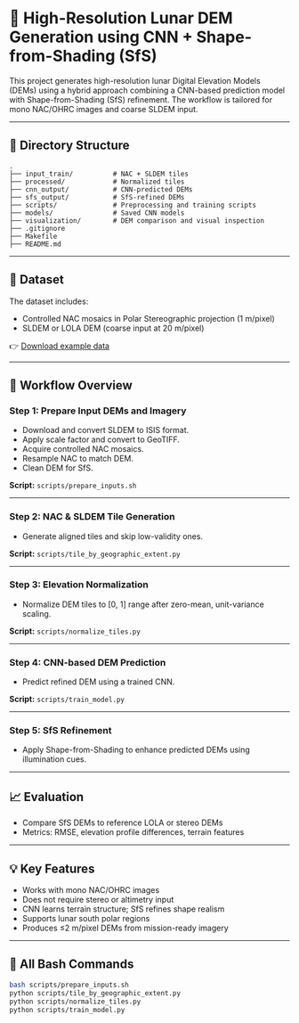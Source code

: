 # 📌 High-Resolution Lunar DEM Generation using CNN + Shape-from-Shading (SfS)

This project generates high-resolution lunar Digital Elevation Models (DEMs) using a hybrid approach combining a CNN-based prediction model with Shape-from-Shading (SfS) refinement. The workflow is tailored for mono NAC/OHRC images and coarse SLDEM input.

---

## 📁 Directory Structure

```
.
├── input_train/          # NAC + SLDEM tiles
├── processed/            # Normalized tiles
├── cnn_output/           # CNN-predicted DEMs
├── sfs_output/           # SfS-refined DEMs
├── scripts/              # Preprocessing and training scripts
├── models/               # Saved CNN models
├── visualization/        # DEM comparison and visual inspection
├── .gitignore
├── Makefile
├── README.md
```

---

## 🔗 Dataset

The dataset includes:

* Controlled NAC mosaics in Polar Stereographic projection (1 m/pixel)
* SLDEM or LOLA DEM (coarse input at 20 m/pixel)

👉 [Download example data](https://drive.google.com/drive/folders/1CChYeVDqc499VNybrn5w4GTy0H4qOjd5?usp=sharing)

---

## 🧐 Workflow Overview

### Step 1: Prepare Input DEMs and Imagery

* Download and convert SLDEM to ISIS format.
* Apply scale factor and convert to GeoTIFF.
* Acquire controlled NAC mosaics.
* Resample NAC to match DEM.
* Clean DEM for SfS.

**Script:** `scripts/prepare_inputs.sh`

---

### Step 2: NAC & SLDEM Tile Generation

* Generate aligned tiles and skip low-validity ones.

**Script:** `scripts/tile_by_geographic_extent.py`

---

### Step 3: Elevation Normalization

* Normalize DEM tiles to \[0, 1] range after zero-mean, unit-variance scaling.

**Script:** `scripts/normalize_tiles.py`

---

### Step 4: CNN-based DEM Prediction

* Predict refined DEM using a trained CNN.

**Script:** `scripts/train_model.py`

---

### Step 5: SfS Refinement

* Apply Shape-from-Shading to enhance predicted DEMs using illumination cues.

---

## 📈 Evaluation

* Compare SfS DEMs to reference LOLA or stereo DEMs
* Metrics: RMSE, elevation profile differences, terrain features

---

## 💡 Key Features

* Works with mono NAC/OHRC images
* Does not require stereo or altimetry input
* CNN learns terrain structure; SfS refines shape realism
* Supports lunar south polar regions
* Produces ≤2 m/pixel DEMs from mission-ready imagery

---

## 📂 All Bash Commands

```bash
bash scripts/prepare_inputs.sh
python scripts/tile_by_geographic_extent.py
python scripts/normalize_tiles.py
python scripts/train_model.py
```

